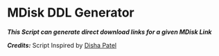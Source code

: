 # MDisk DDL Generator

<b><i>This Script can generate direct download links for a given MDisk Link</i></b>

<b><i>Credits:</i></b> Script Inspired by [Disha Patel](https://github.com/dishapatel010)
